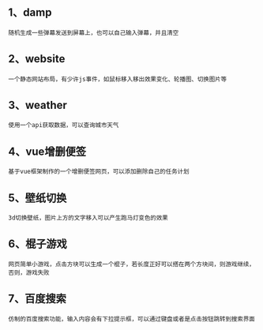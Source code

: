 1、damp<br>
---
    随机生成一些弹幕发送到屏幕上，也可以自己输入弹幕，并且清空
2、website<br>
---
    一个静态网站布局，有少许js事件，如鼠标移入移出效果变化、轮播图、切换图片等
3、weather<br>
---
    使用一个api获取数据，可以查询城市天气
4、vue增删便签
---
    基于vue框架制作的一个增删便签网页，可以添加删除自己的任务计划
5、壁纸切换<br>
---
    3d切换壁纸，图片上方的文字移入可以产生跑马灯变色的效果
6、棍子游戏<br>
---
    网页简单小游戏，点击方块可以生成一个棍子，若长度正好可以搭在两个方块间，则游戏继续，否则，游戏失败
7、百度搜索<br>
---
    仿制的百度搜索功能，输入内容会有下拉提示框，可以通过键盘或者是点击按钮跳转到搜索界面

